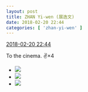```yaml
---
layout: post
title: ZHAN Yi-wen (展逸文)
date: 2018-02-20 22:44
categories: [ 'zhan-yi-wen' ]
---
```


<div class="weibo-info">
  <a href="https://weibo.com/6108090526/G42z5Ap2e">2018-02-20 22:44</a>
</div>

To the cinema. :v:×4

<!-- more -->

<ul class="weibo-pic-list-1">
  <li class="weibo-pic">
    <a href="//wx1.sinaimg.cn/mw690/006FmVn8ly1fonams1ky7j30qo0zjjyq.jpg"><img src="//wx1.sinaimg.cn/thumb150/006FmVn8ly1fonams1ky7j30qo0zjjyq.jpg"/></a>
  </li>
  <li class="weibo-pic">
    <a href="//wx2.sinaimg.cn/mw690/006FmVn8ly1fonamsrrcxj30qo0zk45i.jpg"><img src="//wx2.sinaimg.cn/thumb150/006FmVn8ly1fonamsrrcxj30qo0zk45i.jpg"/></a>
  </li>
  <li class="weibo-pic">
    <a href="//wx1.sinaimg.cn/mw690/006FmVn8ly1fonamtihhqj30qo0zjdmo.jpg"><img src="//wx1.sinaimg.cn/thumb150/006FmVn8ly1fonamtihhqj30qo0zjdmo.jpg"/></a>
  </li>
</ul>
